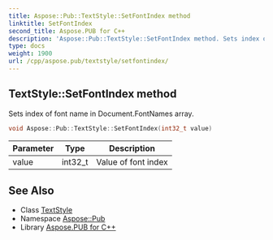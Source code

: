 ```yaml
---
title: Aspose::Pub::TextStyle::SetFontIndex method
linktitle: SetFontIndex
second_title: Aspose.PUB for C++
description: 'Aspose::Pub::TextStyle::SetFontIndex method. Sets index of font name in Document.FontNames array in C++.'
type: docs
weight: 1900
url: /cpp/aspose.pub/textstyle/setfontindex/
---
```

## TextStyle::SetFontIndex method


Sets index of font name in Document.FontNames array.

```cpp
void Aspose::Pub::TextStyle::SetFontIndex(int32_t value)
```


| Parameter | Type | Description |
| --- | --- | --- |
| value | int32_t | Value of font index |

## See Also

* Class [TextStyle](../)
* Namespace [Aspose::Pub](../../)
* Library [Aspose.PUB for C++](../../../)
